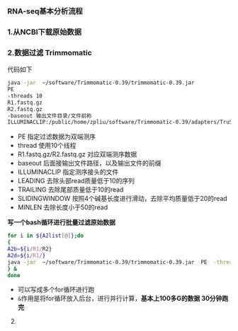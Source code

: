 ### RNA-seq基本分析流程



### 1.从NCBI下载原始数据



### 2.数据过滤 Trimmomatic

代码如下

```bash
java -jar  ~/software/Trimmomatic-0.39/trimmomatic-0.39.jar 
PE 
-threads 10 
R1.fastq.gz
R2.fastq.gz 
-baseout 输出文件目录/文件前称
ILLUMINACLIP:/public/home/zpliu/software/Trimmomatic-0.39/adapters/TruSeq3-PE-2.fa:2:30:10  LEADING:10 TRAILING:10 SLIDINGWINDOW:4:20 MINLEN:50

```

+ PE 指定过滤数据为双端测序
+ thread 使用10个线程
+ R1.fastq.gz/R2.fastq.gz 对应双端测序数据
+ baseout  后面接输出文件路径，以及输出文件的前缀
+ ILLUMINACLIP 指定测序接头的文件
+ LEADING 去除头部read质量低于10的序列
+ TRAILING 去除尾部质量低于10的read
+  SLIDINGWINDOW 按照4个碱基长度进行滑动，去除平均质量低于20的read
+ MINLEN 去除长度小于50的read

**写一个bash循环进行批量过滤原始数据**

```bash
for i in ${A2list[@]};do
{
A2b=${i/R1/R2}
A2d=${i/R1/}
java -jar  ~/software/Trimmomatic-0.39/trimmomatic-0.39.jar  PE  -threads 10 ${c}/A2/${i} ${c}/A2/${A2b} -baseout ${c}/A2_Trimmomatic/${A2d}  ILLUMINACLIP:/public/home/zpliu/software/Trimmomatic-0.39/adapters/TruSeq3-PE-2.fa:2:30:10  LEADING:10 TRAILING:10 SLIDINGWINDOW:4:20 MINLEN:50
} &
done
```

+ 可以写成多个for循环进行跑
+ `&`作用是将for循环放入后台，进行并行计算，**基本上100多G的数据 30分钟跑完**



2. 